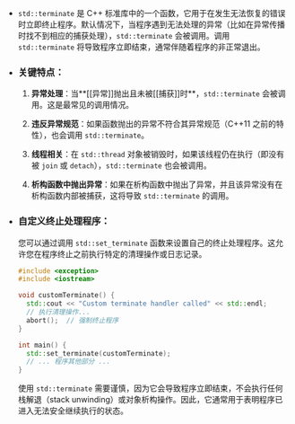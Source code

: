 - `std::terminate` 是 C++ 标准库中的一个函数，它用于在发生无法恢复的错误时立即终止程序。默认情况下，当程序遇到无法处理的异常（比如在异常传播时找不到相应的捕获处理），`std::terminate` 会被调用。调用 `std::terminate` 将导致程序立即结束，通常伴随着程序的非正常退出。
- ### 关键特点：
  
  1. **异常处理**：当**[[异常]]抛出且未被[[捕获]]时**，`std::terminate` 会被调用。这是最常见的调用情况。
  
  2. **违反异常规范**：如果函数抛出的异常不符合其异常规范（C++11 之前的特性），也会调用 `std::terminate`。
  
  3. **线程相关**：在 `std::thread` 对象被销毁时，如果该线程仍在执行（即没有被 `join` 或 `detach`），`std::terminate` 也会被调用。
  
  4. **析构函数中抛出异常**：如果在析构函数中抛出了异常，并且该异常没有在析构函数内部被捕获，这将导致 `std::terminate` 的调用。
- ### 自定义终止处理程序：
  
  您可以通过调用 `std::set_terminate` 函数来设置自己的终止处理程序。这允许您在程序终止之前执行特定的清理操作或日志记录。
  
  ```cpp
  #include <exception>
  #include <iostream>
  
  void customTerminate() {
    std::cout << "Custom terminate handler called" << std::endl;
    // 执行清理操作...
    abort();  // 强制终止程序
  }
  
  int main() {
    std::set_terminate(customTerminate);
    // ... 程序其他部分 ...
  }
  ```
  
  使用 `std::terminate` 需要谨慎，因为它会导致程序立即结束，不会执行任何栈解退（stack unwinding）或对象析构操作。因此，它通常用于表明程序已进入无法安全继续执行的状态。